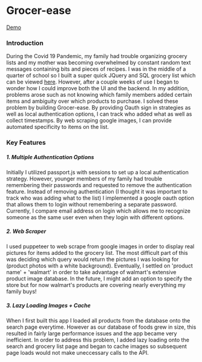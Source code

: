 # Grocer-ease
[Demo](https://drive.google.com/file/d/1AVGWSh-yev6b12TczLxtEjiAsRRYwOWS/view?usp=sharing)
### Introduction
During the Covid 19 Pandemic, my family had trouble organizing grocery lists and my mother was becoming overwhelmed by constant random text messages containing bits and pieces of recipes. I was in the middle of a quarter of school so I built a super quick JQuery and SQL grocery list which can be viewed [here](https://github.com/elliotfouts/shared-grocery-list). However, after a couple weeks of use I began to wonder how I could improve both the UI and the backend. In my addition, problems arose such as not knowing which family members added certain items and ambiguity over which products to purchase. I solved these problem by building Grocer-ease. By providing Oauth sign in strategies as well as local authentication options, I can track who added what as well as collect timestamps. By web scraping google images, I can provide automated specificity to items on the list. 
### Key Features
##### 1. Multiple Authentication Options 
Initially I utilized passport.js with sessions to set up a local authentication strategy. However, younger members of my family had trouble remembering their passwords and requested to remove the authentication feature. Instead of removing authentication (I thought it was important to track who was adding what to the list) I implemented a google oauth option that allows them to login without remembering a separate password. Currently, I compare email address on login which allows me to recognize someone as the same user even when they login with different options. 
##### 2. Web Scraper 
I used puppeteer to web scrape from google images in order to display real pictures for items added to the grocery list. The most difficult part of this was deciding which query would return the pictures I was looking for (product photos with a white background). Eventually, I settled on 'product name' + 'walmart' in order to take advantage of walmart's extensive product image database. In the future, I might add an option to specify the store but for now walmart's products are covering nearly everything my family buys!
##### 3. Lazy Loading Images + Cache
When I first built this app I loaded all products from the database onto the search page everytime. However as our database of foods grew in size, this resulted in fairly large performance issues and the app became very inefficient. In order to address this problem, I added lazy loading onto the search and grocery list page and began to cache images so subsequent page loads would not make uneccessary calls to the API. 

